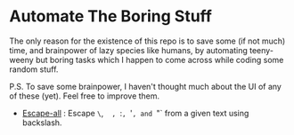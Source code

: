 # Automate The Boring Stuff

The only reason for the existence of this repo is to save some (if not much) time, and brainpower of lazy species like humans, by automating teeny-weeny but boring tasks which I happen to come across while coding some random stuff.

P.S. To save some brainpower, I haven't thought much about the UI of any of these (yet). Feel free to improve them.

- [Escape-all](Escape-all/index.html) : Escape `\`, ` ` `, `:`, `'`, and `"` from a given text using backslash.
